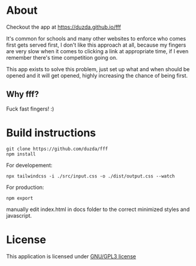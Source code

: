 # About

Checkout the app at https://duzda.github.io/fff

It's common for schools and many other websites to enforce who comes first gets served first, I don't like this approach at all, because my fingers are very slow when it comes to clicking a link at appropriate time, if I even remember there's time competition going on.

This app exists to solve this problem, just set up what and when should be opened and it will get opened, highly increasing the chance of being first.

## Why fff?
Fuck fast fingers! :)

# Build instructions

`git clone https://github.com/duzda/fff`  
`npm install`  

For developement:

`npx tailwindcss -i ./src/input.css -o ./dist/output.css --watch`  

For production:

`npm export`  

manually edit index.html in docs folder to the correct minimized styles and javascript.  

# License
This application is licensed under [GNU/GPL3 license](LICENSE)